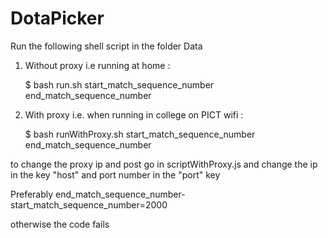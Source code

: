 # DotaPicker

Run the following shell script in the folder Data

1) Without proxy i.e running at home :  

	$ bash run.sh start_match_sequence_number end_match_sequence_number

2) With proxy i.e. when running in college on PICT wifi : 

	$ bash runWithProxy.sh start_match_sequence_number end_match_sequence_number

to change the proxy ip and post go in scriptWithProxy.js and change the ip in the key "host" and port number in the "port" key

Preferably end_match_sequence_number-start_match_sequence_number=2000

otherwise the code fails
